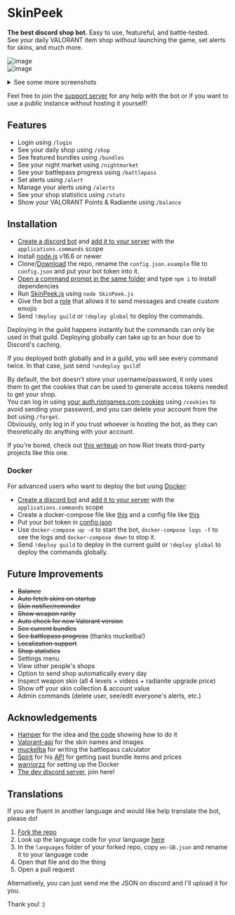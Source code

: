 # SkinPeek

**The best discord shop bot.** Easy to use, featureful, and battle-tested.  
See your daily VALORANT item shop without launching the game, set alerts for skins, and much more.

![image](https://user-images.githubusercontent.com/20621396/153754892-2be9dff0-19e7-4cc3-976b-713c327b440b.png)  
![image](https://user-images.githubusercontent.com/20621396/153755071-62ffe0f5-ae36-4aa7-924c-b2ffd9e4dc1b.png)


<details>
<summary>See some more screenshots</summary>

![image](https://user-images.githubusercontent.com/20621396/155337379-f9435975-2b6e-44fa-8bd4-9dd8413b5622.png)  
![image](https://user-images.githubusercontent.com/20621396/155331133-6f078c13-eabb-4617-a5af-0e1339360c42.png)  
![image](https://user-images.githubusercontent.com/20621396/155335268-6540b345-c08d-4252-ba31-725d216da880.png)  
![image](https://user-images.githubusercontent.com/20621396/165736062-08c3270f-fde8-4cfa-9fca-f11005f0d250.png)  
![image](https://user-images.githubusercontent.com/20621396/155335737-6df6c650-212c-47b3-838b-18a9a15b3f94.png)

</details>

Feel free to join the [support server](https://discord.gg/yx5sPJxWth) for any help with the bot or if you want to use a public instance without hosting it yourself!

## Features

- Login using `/login`
- See your daily shop using `/shop`
- See featured bundles using `/bundles`
- See your night market using `/nightmarket`
- See your battlepass progress using `/battlepass`
- Set alerts using `/alert`
- Manage your alerts using `/alerts`
- See your shop statistics using `/stats`
- Show your VALORANT Points & Radianite using `/balance`

## Installation

- [Create a discord bot](https://discordjs.guide/preparations/setting-up-a-bot-application.html#creating-your-bot) and [add it to your server](https://discordjs.guide/preparations/adding-your-bot-to-servers.html#creating-and-using-your-invite-link) with the `applications.commands` scope
- Install [node.js](https://nodejs.org/en/) v16.6 or newer
- Clone/[Download](https://github.com/giorgi-o/SkinPeek/archive/refs/heads/master.zip) the repo, rename the `config.json.example` file to `config.json` and put your bot token into it.
- [Open a command prompt in the same folder](https://www.thewindowsclub.com/how-to-open-command-prompt-from-right-click-menu#:~:text=To%20open%20a%20command%20prompt%20window%20in%20any%20folder%2C%20simply,the%20same%20inside%20any%20folder.) and type `npm i` to install dependencies
- Run [SkinPeek.js](https://github.com/giorgi-o/SkinPeek/blob/master/SkinPeek.js) using `node SkinPeek.js`
- Give the bot a [role](https://support.discord.com/hc/en-us/articles/206029707-Setting-Up-Permissions-FAQ) that allows it to send messages and create custom emojis
- Send `!deploy guild` or `!deploy global` to deploy the commands.

Deploying in the guild happens instantly but the commands can only be used in that guild. Deploying globally can take up to an hour due to Discord's caching.

If you deployed both globally and in a guild, you will see every command twice. In that case, just send `!undeploy guild`!

By default, the bot doesn't store your username/password, it only uses them to get the cookies that can be used to generate access tokens needed to get your shop.  
You can log in using [your auth.riotgames.com cookies](https://github.com/giorgi-o/SkinPeek/wiki/How-to-get-your-Riot-cookies) using `/cookies` to avoid sending your password, and you can delete your account from the bot using `/forget`.  
Obviously, only log in if you trust whoever is hosting the bot, as they can theoretically do anything with your account.

If you're bored, check out [this writeup](https://gist.github.com/giorgi-o/e0fc2f6160a5fd43f05be8567ad6fdd7) on how Riot treats third-party projects like this one.

### Docker

For advanced users who want to deploy the bot using [Docker](https://www.docker.com/):

- [Create a discord bot](https://discordjs.guide/preparations/setting-up-a-bot-application.html#creating-your-bot) and [add it to your server](https://discordjs.guide/preparations/adding-your-bot-to-servers.html#creating-and-using-your-invite-link) with the `applications.commands` scope
- Create a docker-compose file like [this](https://github.com/giorgi-o/SkinPeek/blob/master/docker-compose.yml) and a config file like [this](https://github.com/giorgi-o/SkinPeek/blob/master/config.json.example)
- Put your bot token in [config.json](https://github.com/giorgi-o/SkinPeek/blob/master/config.json.example)
- Use `docker-compose up -d` to start the bot, `docker-compose logs -f` to see the logs and `docker-compose down` to stop it.
- Send `!deploy guild` to deploy in the current guild or `!deploy global` to deploy the commands globally.
 

## Future Improvements

* ~~Balance~~
* ~~Auto fetch skins on startup~~
* ~~Skin notifier/reminder~~
* ~~Show weapon rarity~~
* ~~Auto check for new Valorant version~~
* ~~See current bundles~~
* ~~See battlepass progress~~ (thanks muckelba!)
* ~~Localization support~~
* ~~Shop statistics~~
* Settings menu
* View other people's shops
* Option to send shop automatically every day
* Inspect weapon skin (all 4 levels + videos + radianite upgrade price)
* Show off your skin collection & account value
* Admin commands (delete user, see/edit everyone's alerts, etc.)

## Acknowledgements

- [Hamper](https://github.com/OwOHamper/) for the idea and [the code](https://github.com/OwOHamper/Valorant-item-shop-discord-bot/blob/main/item_shop_viewer.py) showing how to do it
- [Valorant-api](https://dash.valorant-api.com/) for the skin names and images
- [muckelba](https://github.com/muckelba) for writing the battlepass calculator
- [Spirit](https://github.com/SpiritLetsPlays) for his [API](https://docs.valtracker.gg/bundles) for getting past bundle items and prices
- [warriorzz](https://github.com/warriorzz) for setting up the Docker
- [The dev discord server](https://discord.gg/a9yzrw3KAm), join here!

## Translations

If you are fluent in another language and would like help translate the bot, please do!

1. [Fork the repo](https://docs.github.com/en/get-started/quickstart/fork-a-repo)
2. Look up the language code for your language [here](https://discord.com/developers/docs/reference#locales)
3. In the `languages` folder of your forked repo, copy `en-GB.json` and rename it to your language code
4. Open that file and do the thing
5. Open a pull request

Alternatively, you can just send me the JSON on discord and I'll upload it for you.

Thank you! :)
